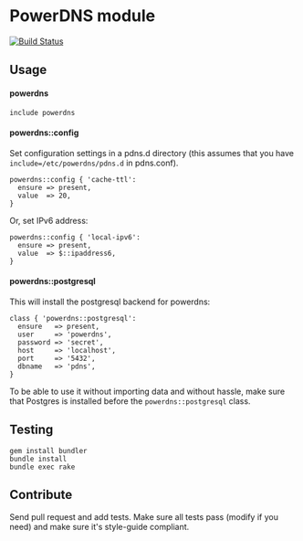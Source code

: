 # PowerDNS module

[![Build Status](https://secure.travis-ci.org/antonlindstrom/puppet-powerdns.png?branch=master)](http://travis-ci.org/antonlindstrom/puppet-powerdns)

## Usage

#### powerdns

    include powerdns

#### powerdns::config

Set configuration settings in a pdns.d directory (this assumes that you have `include=/etc/powerdns/pdns.d` in pdns.conf).

    powerdns::config { 'cache-ttl':
      ensure => present,
      value  => 20,
    }

Or, set IPv6 address:

    powerdns::config { 'local-ipv6':
      ensure => present,
      value  => $::ipaddress6,
    }

#### powerdns::postgresql

This will install the postgresql backend for powerdns:

    class { 'powerdns::postgresql':
      ensure   => present,
      user     => 'powerdns',
      password => 'secret',
      host     => 'localhost',
      port     => '5432',
      dbname   => 'pdns',
    }

To be able to use it without importing data and without hassle, make sure that Postgres is installed before the `powerdns::postgresql` class.

## Testing

    gem install bundler
    bundle install
    bundle exec rake

## Contribute
Send pull request and add tests. Make sure all tests pass (modify if you need) and make sure it's style-guide compliant.

